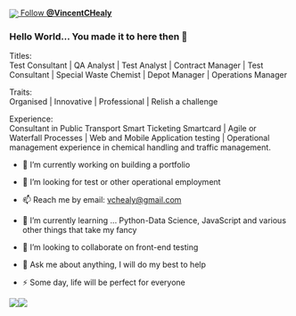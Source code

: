<a href="https://www.linkedin.com/in/vincenthealy/" imageanchor="1"><img align="center" src="https://github.com/vchealy/vchealy/blob/main/VC%20HEALY%20MAKing%20LIFE%20BEtter.png"></a><a id="follow-button" class="btn" title=" Follow @VincentCHealy on Twitter" href="https://twitter.com/intent/follow?original_referer=https%3A%2F%2Fpublish.twitter.com%2F&amp;ref_src=twsrc%5Etfw&amp;region=follow_link&amp;screen_name=VincentCHealy&amp;tw_p=followbutton"><i></i><span class="label" id="l"> Follow <b>@VincentCHealy</b></span></a>

### Hello World... You made it to here then 👋

Titles:</br>
Test Consultant | QA Analyst | Test Analyst | Contract Manager | Test Consultant | Special Waste Chemist | Depot Manager | Operations Manager

Traits:</br>
Organised | Innovative | Professional | Relish a challenge

Experience:</br>
Consultant in Public Transport Smart Ticketing Smartcard | 
Agile or Waterfall Processes | 
Web and Mobile Application testing | 
Operational management experience in chemical handling and traffic management.


- 🔭 I’m currently working on building a portfolio
- 🤔 I’m looking for test or other operational  employment
- 📫 Reach me by email: vchealy@gmail.com

- 🌱 I’m currently learning ... Python-Data Science,  JavaScript and various other things that take my fancy
- 👯 I’m looking to collaborate on front-end testing
 
- 💬 Ask me about anything, I will do my best to help
- ⚡ Some day, life will be perfect for everyone

<img align="center" src="https://github-readme-stats.vercel.app/api/top-langs/?username=vchealy&amp;layout=compact%22%20style=%22max-width:100%;"><img align="top" src="https://github-readme-stats.vercel.app/api?username=vchealy&amp;count_private=true&amp;show_icons=true&amp;theme=default&amp;hide_rank=true&amp;disable_animations=true&amp;custom_title=Stats" style="max-width:100%;">
